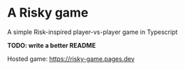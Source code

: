 # A Risky game

A simple Risk-inspired player-vs-player game in Typescript

__TODO: write a better README__

Hosted game: https://risky-game.pages.dev
 
